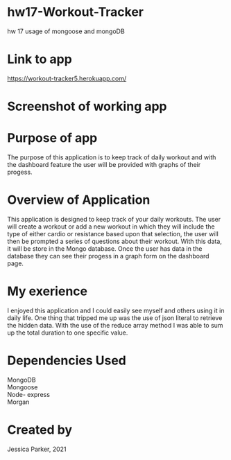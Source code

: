 # hw17-Workout-Tracker
hw 17 usage of mongoose and mongoDB 


# Link to app
https://workout-tracker5.herokuapp.com/

# Screenshot of working app


# Purpose of app
The purpose of this application is to keep track of daily workout and with the dashboard feature the user will be provided with graphs of their progess.

# Overview of Application
This application is designed to keep track of your daily workouts. The user will create a workout or add a new workout in which they will include the type of either cardio or resistance based upon that selection, the user will then be prompted a series of questions about their workout. With this data, it will be store in the Mongo database. Once the user has data in the database they can see their progess in a graph form on the dashboard page. 

# My exerience 
I enjoyed this application and I could easily see myself and others using it in daily life. One thing that tripped me up was the use of json literal to retrieve the hidden data. With the use of the reduce array method I was able to sum up the total duration to one specific value.

# Dependencies Used
MongoDB <br>
Mongoose <br>
Node- express <br>
Morgan <br>

# Created by
Jessica Parker, 2021
